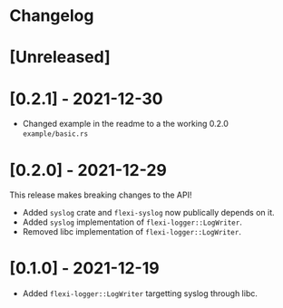 # Changelog

# [Unreleased]

# [0.2.1] - 2021-12-30

* Changed example in the readme to a the working 0.2.0 `example/basic.rs`

# [0.2.0] - 2021-12-29

This release makes breaking changes to the API!

* Added `syslog` crate and `flexi-syslog` now publically depends on it.
* Added `syslog` implementation of `flexi-logger::LogWriter`.
* Removed libc implementation of `flexi-logger::LogWriter`.

# [0.1.0] - 2021-12-19

* Added `flexi-logger::LogWriter` targetting syslog through libc. 
